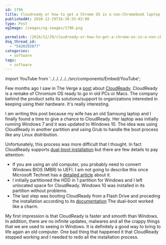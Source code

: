 ```yaml
---
id: 1796
title: Cloudready or how to get a Chrome OS in a non-Chromebook laptop
publishedAt: 2016-12-29T16:36:55-02:00
type: Post
ogImage: /images/og-images/1796.png

permalink: /2016/12/29/cloudready-or-how-to-get-a-chrome-os-in-a-non-chromebook-laptop/
dsq_thread_id:
  - "5420292877"
categories:
  - software
tags:
  - software
---
```


import YouTube from '../../../../../src/components/Embed/YouTube';

Few months ago I saw in The Verge a [post](http://www.theverge.com/2016/3/7/11173836/neverware-cloudready-how-to-convert-pc-into-chromebook-free) about [CloudReady](https://www.neverware.com/). CloudReady is a remake of Chromium OS ready to go in old PCs or Macs. The company behind the product sells its solutions/support to organizations interested in keeping using their hardware. It's really interesting.

<YouTube id="NAakr95sLOI" />  

I am writing this post because my wife has an old Samsung laptop and I finally found a time to give a chance to CloudReady. Her laptop was initially running Windows 7 and it was updated to Windows 10. The idea was using CloudReady in another partition and using Grub to handle the boot process like any Linux distribution.

Unfortunately, this process was more difficult that I thought. In fact CloudReady supports [dual-boot installation](https://guide.neverware.com/install-cloudready/#select-dual-boot-or-standalone) but there are few details to pay attention:

* If you are using an old computer, you probably need to convert Windows BIOS (MBR) to UEFI. I am not going to describe this once Microsoft Technet has a [detailed article](http://social.technet.microsoft.com/wiki/contents/articles/14286.converting-windows-bios-installation-to-uefi.aspx) about it.
* I initially partitioned the HDD in 1 partition for Windows and I left unlocated space for CloudReady. Windows 10 was installed in its partition without problems.
* The last step was booting CloudReady from a Flash Drive and proceding the installation according to its [documentation](https://guide.neverware.com/critical-requirements/) The dual-boot worked like a charm.

My first impression is that CloudReady is faster and smooth than Windows. In addition, there are no infinite updates, malwares and all the crappy things that we are used to seeing in Windows. It is definitely a good way to bring to life again an old computer. One bad thing that happened it that CloudReady stopped working and I needed to redo all the installation process.
